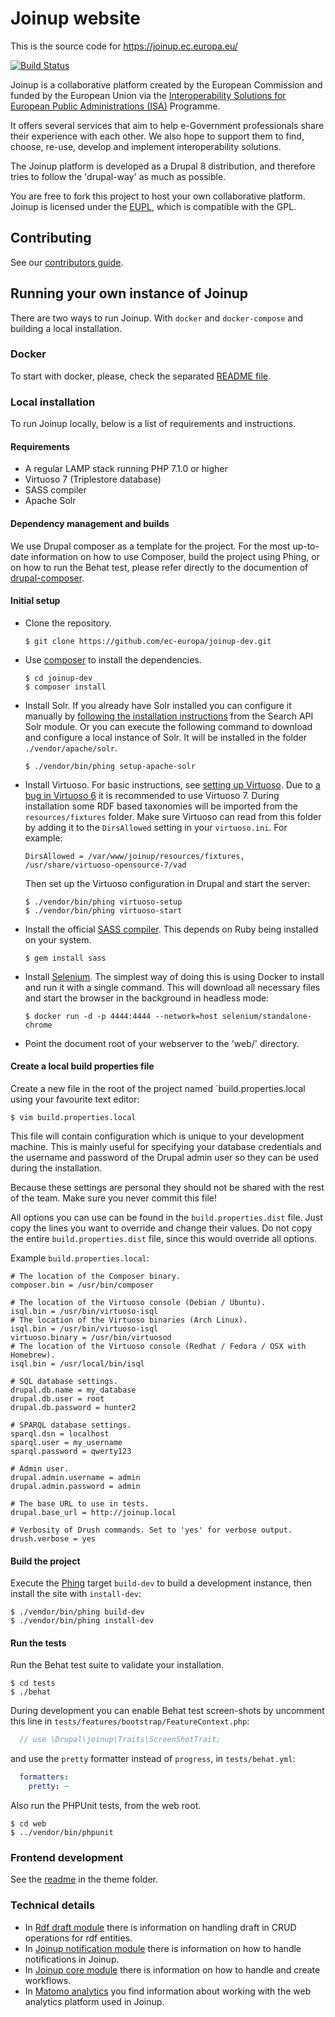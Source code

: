 # Joinup website

This is the source code for https://joinup.ec.europa.eu/

[![Build Status](https://status.continuousphp.com/git-hub/ec-europa/joinup-dev?token=77aa9de5-7fef-40bc-8c48-d6ff70fba9ff)](https://continuousphp.com/git-hub/ec-europa/joinup-dev)

Joinup is a collaborative platform created by the European Commission and
funded by the European Union via the [Interoperability Solutions for European
Public Administrations (ISA)](http://ec.europa.eu/isa/) Programme.

It offers several services that aim to help e-Government professionals share
their experience with each other.  We also hope to support them to find,
choose, re-use, develop and implement interoperability solutions.

The Joinup platform is developed as a Drupal 8 distribution, and therefore
tries to follow the 'drupal-way' as much as possible.

You are free to fork this project to host your own collaborative platform.
Joinup is licensed under the
[EUPL](https://joinup.ec.europa.eu/community/eupl/og_page/eupl), which is
compatible with the GPL.

## Contributing
See our [contributors guide](.github/CONTRIBUTING.md).

## Running your own instance of Joinup

There are two ways to run Joinup. With `docker` and `docker-compose` and building a local installation.

### Docker

To start with docker, please, check the separated [README file](resources/docker/README.md).

### Local installation

To run Joinup locally, below is a list of requirements and instructions.

#### Requirements
* A regular LAMP stack running PHP 7.1.0 or higher
* Virtuoso 7 (Triplestore database)
* SASS compiler
* Apache Solr

#### Dependency management and builds

We use Drupal composer as a template for the project.  For the most up-to-date
information on how to use Composer, build the project using Phing, or on how to
run the Behat test, please refer directly to the documention of
[drupal-composer](https://github.com/drupal-composer/drupal-project).

#### Initial setup

* Clone the repository.

    ```
    $ git clone https://github.com/ec-europa/joinup-dev.git
    ```

* Use [composer](https://getcomposer.org/) to install the dependencies.

    ```
    $ cd joinup-dev
    $ composer install
    ```

* Install Solr. If you already have Solr installed you can configure it manually
  by [following the installation
  instructions](http://cgit.drupalcode.org/search_api_solr/plain/INSTALL.txt?h=8.x-1.x)
  from the Search API Solr module. Or you can execute the following command to
  download and configure a local instance of Solr. It will be installed in the
  folder `./vendor/apache/solr`.

    ```
    $ ./vendor/bin/phing setup-apache-solr
    ```

* Install Virtuoso. For basic instructions, see [setting up
  Virtuoso](https://github.com/ec-europa/rdf_entity/blob/8.x-1.x/README.md).
  Due to [a bug in Virtuoso 6](https://github.com/openlink/virtuoso-opensource/issues/303) it is recommended to use Virtuoso 7.
  During installation some RDF based taxonomies will be imported from the `resources/fixtures` folder.
  Make sure Virtuoso can read from this folder by adding it to the `DirsAllowed`
  setting in your `virtuoso.ini`. For example:

    ```
    DirsAllowed = /var/www/joinup/resources/fixtures, /usr/share/virtuoso-opensource-7/vad
    ```

  Then set up the Virtuoso configuration in Drupal and start the server:

    ```
    $ ./vendor/bin/phing virtuoso-setup
    $ ./vendor/bin/phing virtuoso-start
    ```

* Install the official [SASS compiler](https://github.com/sass/sass). This
  depends on Ruby being installed on your system.

    ```
    $ gem install sass
    ```

* Install [Selenium](https://github.com/SeleniumHQ/docker-selenium/blob/master/README.md).
  The simplest way of doing this is using Docker to install and run it with a
  single command. This will download all necessary files and start the browser
  in the background in headless mode:

    ```
    $ docker run -d -p 4444:4444 --network=host selenium/standalone-chrome
    ```

* Point the document root of your webserver to the 'web/' directory.

#### Create a local build properties file
Create a new file in the root of the project named `build.properties.local
using your favourite text editor:

```
$ vim build.properties.local
```

This file will contain configuration which is unique to your development
machine. This is mainly useful for specifying your database credentials and the
username and password of the Drupal admin user so they can be used during the
installation.

Because these settings are personal they should not be shared with the rest of
the team. Make sure you never commit this file!

All options you can use can be found in the `build.properties.dist` file. Just
copy the lines you want to override and change their values. Do not copy the
entire `build.properties.dist` file, since this would override all options.

Example `build.properties.local`:

```
# The location of the Composer binary.
composer.bin = /usr/bin/composer

# The location of the Virtuoso console (Debian / Ubuntu).
isql.bin = /usr/bin/virtuoso-isql
# The location of the Virtuoso binaries (Arch Linux).
isql.bin = /usr/bin/virtuoso-isql
virtuoso.binary = /usr/bin/virtuosod
# The location of the Virtuoso console (Redhat / Fedora / OSX with Homebrew).
isql.bin = /usr/local/bin/isql

# SQL database settings.
drupal.db.name = my_database
drupal.db.user = root
drupal.db.password = hunter2

# SPARQL database settings.
sparql.dsn = localhost
sparql.user = my_username
sparql.password = qwerty123

# Admin user.
drupal.admin.username = admin
drupal.admin.password = admin

# The base URL to use in tests.
drupal.base_url = http://joinup.local

# Verbosity of Drush commands. Set to 'yes' for verbose output.
drush.verbose = yes
```


#### Build the project

Execute the [Phing](https://www.phing.info/) target `build-dev` to build a
development instance, then install the site with `install-dev`:

```
$ ./vendor/bin/phing build-dev
$ ./vendor/bin/phing install-dev
```


#### Run the tests

Run the Behat test suite to validate your installation.

```
$ cd tests
$ ./behat
```

During development you can enable Behat test screen-shots by uncomment this line in `tests/features/bootstrap/FeatureContext.php`:

```php
  // use \Drupal\joinup\Traits\ScreenShotTrait;
```

and use the `pretty` formatter instead of `progress`, in `tests/behat.yml`:

```yaml
  formatters:
    pretty: ~
```

Also run the PHPUnit tests, from the web root.

```
$ cd web
$ ../vendor/bin/phpunit
```


### Frontend development

See the [readme](web/themes/joinup/README.md) in the theme folder.


### Technical details

* In [Rdf draft module](web/modules/custom/rdf_entity/rdf_draft/README.md)
there is information on handling draft in CRUD operations for rdf entities.
* In [Joinup notification module](web/modules/custom/joinup_notification/README.md)
there is information on how to handle notifications in Joinup.
* In [Joinup core module](web/modules/custom/joinup_core/README.md) there is
information on how to handle and create workflows.
* In [Matomo analytics](docs/matomo.md) you find information about working with
the web analytics platform used in Joinup.
